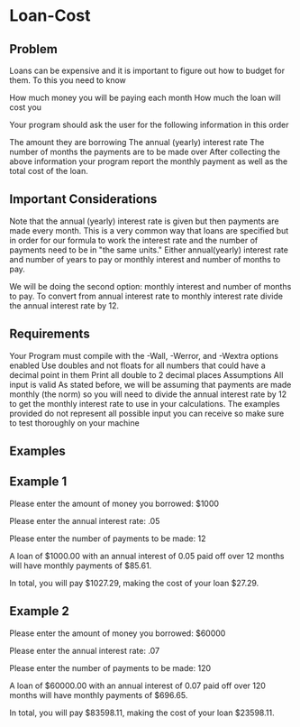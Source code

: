# Loan-Cost
## Problem
Loans can be expensive and it is important to figure out how to budget for them. To this you need to know

How much money you will be paying each month
How much the loan will cost you

Your program should ask the user for the following information in this order

The amount they are borrowing
The annual (yearly) interest rate
The number of months the payments are to be made over
After collecting the above information your program report the monthly payment as well as the total cost of the loan.

## Important Considerations
Note that the annual (yearly) interest rate is given but then payments are made every month. This is a very common way that loans are specified but in order for our formula to work the interest rate and the number of payments need to be in "the same units." Either annual(yearly) interest rate and number of years to pay or monthly interest and number of months to pay.

We will be doing the second option: monthly interest and number of months to pay. To convert from annual interest rate to monthly interest rate divide the annual interest rate by 12.

## Requirements
Your Program must compile with the -Wall, -Werror, and -Wextra options enabled
Use doubles and not floats for all numbers that could have a decimal point in them
Print all double to 2 decimal places
Assumptions
All input is valid
As stated before, we will be assuming that payments are made monthly (the norm) so you will need to divide the annual interest rate by 12 to get the monthly interest rate to use in your calculations.
The examples provided do not represent all possible input you can receive so make sure to test thoroughly on your machine
## Examples


## Example 1
Please enter the amount of money you borrowed: $1000

Please enter the annual interest rate: .05

Please enter the number of payments to be made: 12

A loan of $1000.00 with an annual interest of 0.05 paid off over 12 months will have monthly payments of $85.61.

In total, you will pay $1027.29, making the cost of your loan $27.29.

## Example 2
Please enter the amount of money you borrowed: $60000

Please enter the annual interest rate: .07

Please enter the number of payments to be made: 120

A loan of $60000.00 with an annual interest of 0.07 paid off over 120 months will have monthly payments of $696.65.

In total, you will pay $83598.11, making the cost of your loan $23598.11.
